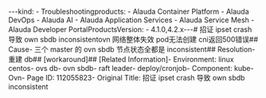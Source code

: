 ---kind:   - Troubleshootingproducts:    - Alauda Container Platform   - Alauda DevOps   - Alauda AI   - Alauda Application Services   - Alauda Service Mesh   - Alauda Developer PortalProductsVersion:   - 4.1.0,4.2.x---<!-- A type of document that involves encountering a fault, diag...it, performing root cause analysis, and providing solutions. --># 招证 ipset crash 导致 own sbdb inconsistentovn 网络整体失效 pod无法创建 cni返回500错误## Cause- 三个 master 的 ovn sbdb 节点状态全都是 inconsistent## Resolution- 重建 db## [workaround]## [Related Information]- Environment: linux centos- ovs db- ovn sbdb- raft leader- deploy/cronjob- Component: kube-Ovn- Page ID: 112055823- Original Title: 招证 ipset crash 导致 own sbdb inconsistent
